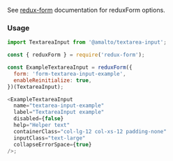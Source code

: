 See [redux-form](https://redux-form.com/6.0.0-rc.1/docs/api/reduxform.md/) documentation for reduxForm options.

### Usage

```typescript
import TextareaInput from '@amalto/textarea-input';
```

```javascript
const { reduxForm } = require('redux-form');

const ExampleTextareaInput = reduxForm({
  form: 'form-textarea-input-example',
  enableReinitialize: true,
})(TextareaInput);

<ExampleTextareaInput
  name="textarea-input-example"
  label="TextareaInput example"
  disabled={false}
  help="Helper text"
  containerClass="col-lg-12 col-xs-12 padding-none"
  inputClass="text-large"
  collapseErrorSpace={true}
/>;
```
